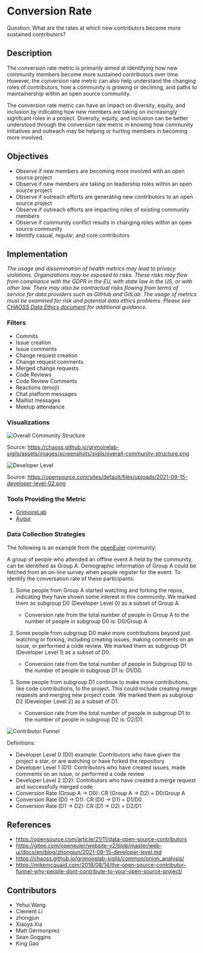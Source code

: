 # Conversion Rate 

Question: What are the rates at which new contributors become more sustained contributors? 
 

## Description 

The conversion rate metric is primarily aimed at identifying how new community members become more sustained contributors over time. However, the conversion rate metric can also help understand the changing roles of contributors, how a community is growing or declining, and paths to maintainership within an open source community.  

The conversion rate metric can have an impact on diversity, equity, and inclusion by indicating how new members are taking on increasingly signifcant roles in a project. Diversity, equity, and inclusion can be better understood through the conversion rate metric in knowing how community initiatives and outreach may be  helping or hurting members in becoming more involved. 
 

## Objectives

- Observe if new members are becoming more involved with an open source project  
- Observe if new members are taking on leadership roles within an open source project  
- Observe if outreach efforts are generating new contributors to an open source project 
- Observe if outreach efforts are impacting roles of existing community members 
- Observe if community conflict results in changing roles within an open source community 
- Identify casual, regular, and core contributors  

## Implementation 
*The usage and dissemination of health metrics may lead to privacy violations. Organizations may be exposed to risks. These risks may flow from compliance with the GDPR in the EU, with state law in the US, or with other law. There may also be contractual risks flowing from terms of service for data providers such as GitHub and GitLab. The usage of metrics must be examined for risk and potential data ethics problems. Please see [CHAOSS Data Ethics document](https://github.com/chaoss/community/blob/main/data-use-statement.md) for additional guidance.*


### Filters

- Commits  
- Issue creation
- Issue comments
- Change request creation
- Change request comments
- Merged change requests 
- Code Reviews
- Code Review Comments
- Reactions (emoji)
- Chat platform messages
- Maillist messages
- Meetup attendance 

### Visualizations 

![Overall Community Structure](https://github.com/chaoss/wg-evolution/blob/main/focus-areas/community-growth/images/structure.png)

Source: https://chaoss.github.io/grimoirelab-sigils/assets/images/screenshots/sigils/overall-community-structure.png  


![Developer Level](https://github.com/chaoss/wg-evolution/blob/main/focus-areas/community-growth/images/level.png)

Source: https://opensource.com/sites/default/files/uploads/2021-09-15-developer-level-02.png  

### Tools Providing the Metric 

- [GrimoireLab](https://github.com/chaoss/grimoirelab)
- [Augur](https://github.com/chaoss/augur)

### Data Collection Strategies 

The following is an example from the [openEuler](https://www.openeuler.org/en/) community:  

A group of people who attended an offline event A held by the community, can be identified as Group A. Demographic information of Group A could be fetched from an on-line survey when people register for the event. To identify the conversation rate of these participants:

1) Some people from Group A started watching and forking the repos, indicating they have shown some interest in this community. We marked them as subgroup D0 (Developer Level 0) as a subset of Group A.
    - Conversion rate from the total number of people in Group A to the number of people in subgroup D0 is: D0/Group A 

2) Some people from subgroup D0 make more contributions beyond just watching or forking, including creating issues, making comments on an issue, or performed a code review. We marked them as subgroup D1 (Developer Level 1) as a subset of D0.
    - Conversion rate from the total number of people in Subgroup D0 to the number of people in subgroup D1 is: D1/D0. 

3) Some people from subgroup D1 continue to make more contributions, like code contributions, to the project. This could include creating merge requests and merging new project code. We marked them as subgroup D2 (Developer Level 2) as a subset of D1.
    - Conversion rate from the total number of people in subgroup D1 to the number of people in subgroup D2 is: D2/D1. 

![Contributor Funnel](https://github.com/chaoss/wg-evolution/blob/main/focus-areas/community-growth/images/funnel.png)

Definitions:  
- Developer Level 0 (D0) example: Contributors who have given the project a star, or are watching or have forked the repository 
- Developer Level 1 (D1): Contributors who have created issues, made comments on an issue, or performed a code review 
- Developer Level 2 (D2): Contributors who have created a merge request and successfully merged code 
- Conversion Rate (Group A -> D0): CR (Group A -> D2) = D0/Group A 
- Conversion Rate (D0 -> D1): CR (D0 -> D1) = D1/D0 
- Conversion Rate (D1 -> D2): CR (D1 -> D2) = D2/D1 

## References 
- https://opensource.com/article/21/11/data-open-source-contributors
- https://gitee.com/openeuler/website-v2/blob/master/web-ui/docs/en/blog/zhongjun/2021-09-15-developer-level.md  
- https://chaoss.github.io/grimoirelab-sigils/common/onion_analysis/ 
- https://mikemcquaid.com/2018/08/14/the-open-source-contributor-funnel-why-people-dont-contribute-to-your-open-source-project/  

## Contributors 
- Yehui Wang 
- Clement Li 
- zhongjun 
- Xiaoya Xia 
- Matt Germonprez  
- Sean Goggins  
- King Gao  
